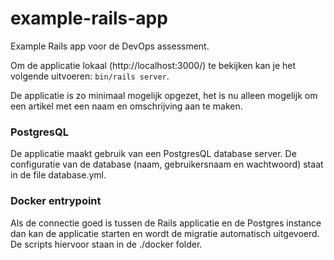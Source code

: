 # example-rails-app
Example Rails app voor de DevOps assessment.

Om de applicatie lokaal (http://localhost:3000/) te bekijken kan je het volgende uitvoeren: `bin/rails server`.

De applicatie is zo minimaal mogelijk opgezet, het is nu alleen mogelijk om een artikel met een naam en omschrijving aan te maken.

### PostgresQL
De applicatie maakt gebruik van een PostgresQL database server. De configuratie van de database (naam, gebruikersnaam en wachtwoord) staat in de file database.yml.

### Docker entrypoint
Als de connectie goed is tussen de Rails applicatie en de Postgres instance dan kan de applicatie starten en wordt de migratie automatisch uitgevoerd. De scripts hiervoor staan in de ./docker folder.
